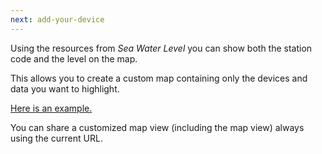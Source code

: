 ```yaml
---
next: add-your-device
---
```


Using the resources from <em>Sea Water Level</em> you can show both the station
code and the level on the map.

This allows you to create a custom map containing only the devices and data you
want to highlight.

[Here is an example.](#world!m:4:65.18092273234197,20.590049136261882!kartverket-vasstandsdata:r:14230/0!kartverket-vasstandsdata:r:14230/1)

You can share a customized map view (including the map view) always using the
current URL.
